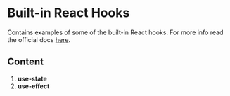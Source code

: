 # Built-in React Hooks

Contains examples of some of the built-in React hooks. For more info read the official docs [here](https://react.dev/reference/react/hooks).

## Content

1. **use-state**
2. **use-effect**
